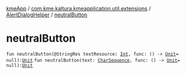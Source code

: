 [kmeApp](../../index.md) / [com.kme.kaltura.kmeapplication.util.extensions](../index.md) / [AlertDialogHelper](index.md) / [neutralButton](./neutral-button.md)

# neutralButton

`fun neutralButton(@StringRes textResource: `[`Int`](https://kotlinlang.org/api/latest/jvm/stdlib/kotlin/-int/index.html)`, func: () -> `[`Unit`](https://kotlinlang.org/api/latest/jvm/stdlib/kotlin/-unit/index.html)` = null): `[`Unit`](https://kotlinlang.org/api/latest/jvm/stdlib/kotlin/-unit/index.html)
`fun neutralButton(text: `[`CharSequence`](https://kotlinlang.org/api/latest/jvm/stdlib/kotlin/-char-sequence/index.html)`, func: () -> `[`Unit`](https://kotlinlang.org/api/latest/jvm/stdlib/kotlin/-unit/index.html)` = null): `[`Unit`](https://kotlinlang.org/api/latest/jvm/stdlib/kotlin/-unit/index.html)